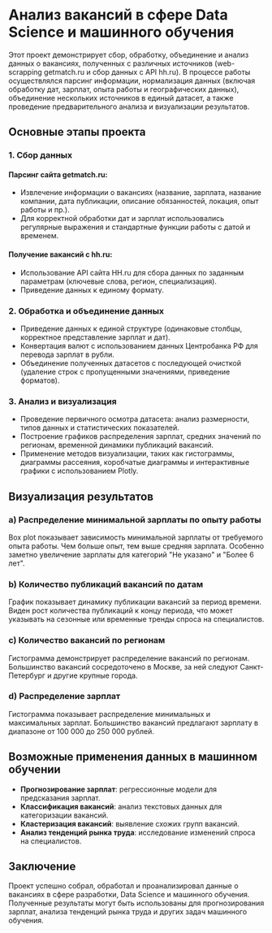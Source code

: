 # Анализ вакансий в сфере Data Science и машинного обучения

Этот проект демонстрирует сбор, обработку, объединение и анализ данных о вакансиях, полученных с различных источников (web-scrapping getmatch.ru и сбор данных с API hh.ru). В процессе работы осуществлялся парсинг информации, нормализация данных (включая обработку дат, зарплат, опыта работы и географических данных), объединение нескольких источников в единый датасет, а также проведение предварительного анализа и визуализации результатов.

## Основные этапы проекта

### 1. Сбор данных

#### Парсинг сайта getmatch.ru:
- Извлечение информации о вакансиях (название, зарплата, название компании, дата публикации, описание обязанностей, локация, опыт работы и пр.).
- Для корректной обработки дат и зарплат использовались регулярные выражения и стандартные функции работы с датой и временем.

#### Получение вакансий с hh.ru:
- Использование API сайта HH.ru для сбора данных по заданным параметрам (ключевые слова, регион, специализация).
- Приведение данных к единому формату.

### 2. Обработка и объединение данных

- Приведение данных к единой структуре (одинаковые столбцы, корректное представление зарплат и дат).
- Конвертация валют с использованием данных Центробанка РФ для перевода зарплат в рубли.
- Объединение полученных датасетов с последующей очисткой (удаление строк с пропущенными значениями, приведение форматов).

### 3. Анализ и визуализация

- Проведение первичного осмотра датасета: анализ размерности, типов данных и статистических показателей.
- Построение графиков распределения зарплат, средних значений по регионам, временной динамики публикаций вакансий.
- Применение методов визуализации, таких как гистограммы, диаграммы рассеяния, коробчатые диаграммы и интерактивные графики с использованием Plotly.

## Визуализация результатов

### a) Распределение минимальной зарплаты по опыту работы

Box plot показывает зависимость минимальной зарплаты от требуемого опыта работы. Чем больше опыт, тем выше средняя зарплата. Особенно заметно увеличение зарплаты для категорий "Не указано" и "Более 6 лет".

### b) Количество публикаций вакансий по датам

График показывает динамику публикации вакансий за период времени. Виден рост количества публикаций к концу периода, что может указывать на сезонные или временные тренды спроса на специалистов.

### c) Количество вакансий по регионам

Гистограмма демонстрирует распределение вакансий по регионам. Большинство вакансий сосредоточено в Москве, за ней следуют Санкт-Петербург и другие крупные города.

### d) Распределение зарплат

Гистограмма показывает распределение минимальных и максимальных зарплат. Большинство вакансий предлагают зарплату в диапазоне от 100 000 до 250 000 рублей.

## Возможные применения данных в машинном обучении

- **Прогнозирование зарплат**: регрессионные модели для предсказания зарплат.
- **Классификация вакансий**: анализ текстовых данных для категоризации вакансий.
- **Кластеризация вакансий**: выявление схожих групп вакансий.
- **Анализ тенденций рынка труда**: исследование изменений спроса на специалистов.

## Заключение
Проект успешно собрал, обработал и проанализировал данные о вакансиях в сфере разработки, Data Science и машинного обучения. Полученные результаты могут быть использованы для прогнозирования зарплат, анализа тенденций рынка труда и других задач машинного обучения.

